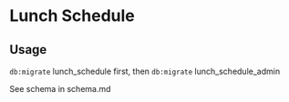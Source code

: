 # Lunch Schedule

## Usage

`db:migrate` lunch_schedule first, then `db:migrate` lunch_schedule_admin

See schema in schema.md
